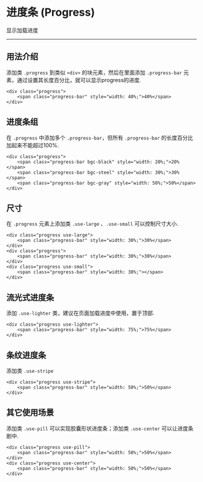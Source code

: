 # 进度条 (Progress)
显示加载进度
***

## 用法介绍
添加类 `.progress` 到类似 `<div>` 的块元素，然后在里面添加 `.progress-bar` 元素，通过设置其长度百分比，就可以显示progress的进度.
```
<div class="progress">
    <span class="progress-bar" style="width: 40%;">40%</span>
</div>
```

## 进度条组
在 `.progress` 中添加多个 `.progress-bar`，但所有 `.progress-bar` 的长度百分比加起来不能超过100%.
```
<div class="progress">
    <span class="progress-bar bgc-black" style="width: 20%;">20%</span>
    <span class="progress-bar bgc-steel" style="width: 30%;">30%</span>
    <span class="progress-bar bgc-gray" style="width: 50%;">50%</span>
</div>
```

## 尺寸
在 `.progress` 元素上添加类 `.use-large` 、`.use-small` 可以控制尺寸大小.
```
<div class="progress use-large">
    <span class="progress-bar" style="width: 30%;">30%</span>
</div>
<div class="progress">
    <span class="progress-bar" style="width: 30%;">30%</span>
</div>
<div class="progress use-small">
    <span class="progress-bar" style="width: 30%;"></span>
</div>
```

## 流光式进度条
添加 `.use-lighter` 类，建议在页面加载进度中使用，置于顶部.
```
<div class="progress use-lighter">
    <span class="progress-bar" style="width: 75%;">75%</span>
</div>
```

## 条纹进度条
添加类 `.use-stripe`
```
<div class="progress use-stripe">
    <span class="progress-bar" style="width: 50%;">50%</span>
</div>
```

## 其它使用场景
添加类 `.use-pill` 可以实现胶囊形状进度条；添加类 `.use-center` 可以让进度条剧中.
```
<div class="progress use-pill">
    <span class="progress-bar" style="width: 50%;">50%</span>
</div>
<div class="progress use-center">
    <span class="progress-bar" style="width: 50%;">50%</span>
</div>
```